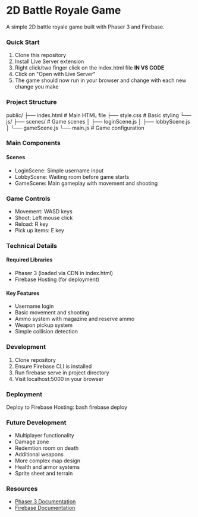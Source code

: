 # 2D Battle Royale Game
A simple 2D battle royale game built with Phaser 3 and Firebase.

### Quick Start
1. Clone this repository
2. Install Live Server extension
3. Right click/two finger click on the index.html file **IN VS CODE**
4. Click on "Open with Live Server"
5. The game should now run in your browser and change with each new change you make
   

### Project Structure

public/
├── index.html    # Main HTML file
├── style.css     # Basic styling
└── js/
    ├── scenes/   # Game scenes
    │   ├── loginScene.js
    │   ├── lobbyScene.js
    │   └── gameScene.js
    └── main.js   # Game configuration

### Main Components
#### Scenes
- LoginScene: Simple username input
- LobbyScene: Waiting room before game starts
- GameScene: Main gameplay with movement and shooting

### Game Controls
- Movement: WASD keys
- Shoot: Left mouse click
- Reload: R key
- Pick up items: E key

### Technical Details
#### Required Libraries
- Phaser 3 (loaded via CDN in index.html)
- Firebase Hosting (for deployment)

#### Key Features
- Username login
- Basic movement and shooting
- Ammo system with magazine and reserve ammo
- Weapon pickup system
- Simple collision detection

### Development
1. Clone repository
2. Ensure Firebase CLI is installed
3. Run firebase serve in project directory
4. Visit localhost:5000 in your browser

### Deployment
Deploy to Firebase Hosting:
bash
firebase deploy

### Future Development
- Multiplayer functionality
- Damage zone
- Redemtion room on death
- Additional weapons
- More complex map design
- Health and armor systems
- Sprite sheet and terrain

### Resources
- [Phaser 3 Documentation](https://photonstorm.github.io/phaser3-docs/)
- [Firebase Documentation](https://firebase.google.com/docs)
